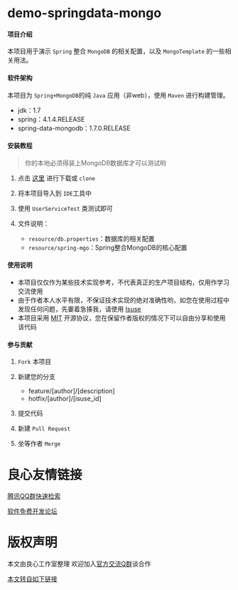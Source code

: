 # demo-springdata-mongo

#### 项目介绍
本项目用于演示 `Spring` 整合 `MongoDB` 的相关配置，以及 `MongoTemplate` 的一些相关用法。

#### 软件架构
本项目为 `Spring+MongoDB`的纯 `Java` 应用（非web），使用 `Maven` 进行构建管理。
- jdk：1.7
- spring：4.1.4.RELEASE
- spring-data-mongodb：1.7.0.RELEASE

#### 安装教程
> 你的本地必须得装上MongoDB数据库才可以测试哟

1. 点击 [这里](http://u.720life.cn/g/2e71d0f0a5c601172267ba20d3a43c6e3e4f26f3fe78299408598e80d892031fb23d3826db6f766dd4f368dc91fa05c4f93167a2a3c18b04b68d814a5974d739) 进行下载或 `clone`
2. 将本项目导入到 `IDE`工具中
3. 使用 `UserServiceTest` 类测试即可
4. 文件说明：

	- `resource/db.properties`：数据库的相关配置
	- `resource/spring-mgo`：Spring整合MongoDB的核心配置
	
#### 使用说明
- 本项目仅仅作为某些技术实现参考，不代表真正的生产项目结构，仅用作学习交流使用
- 由于作者本人水平有限，不保证技术实现的绝对准确性哟，如您在使用过程中发现任何问题，先嫑着急揍我，请使用 [Isuse](http://u.720life.cn/g/2e71d0f0a5c601172267ba20d3a43c6e3e4f26f3fe78299408598e80d892031fb23d3826db6f766dd4f368dc91fa05c4a4b32eb36dfd9fdc93136f3d9919d8e0)
- 本项目采用 [MIT](http://u.720life.cn/g/cc2c81872e6a9add49b2ccd9d15c80640d83d5148111a981522cba1ded3ff9ee) 开源协议，您在保留作者版权的情况下可以自由分享和使用该代码

#### 参与贡献
1. `Fork` 本项目
2. 新建您的分支

	- feature/[author]/[description]
	- hotfix/[author]/[isuse_id]
	
3. 提交代码
4. 新建 `Pull Request`
5. 坐等作者 `Merge`


 # 良心友情链接

[腾讯QQ群快速检索](http://u.720life.cn/s/8cf73f7c)

[软件免费开发论坛](http://u.720life.cn/s/bbb01dc0)

# 版权声明 

本文由良心工作室整理 欢迎加入[官方交流Q群](https://u.720life.cn/s/f2316816)谈合作

[本文转自如下链接](http://u.720life.cn/g/2e71d0f0a5c601172267ba20d3a43c6ea788aad053cd41dac7f2d3d683a4af39b2926bff61f037d03dfb6d4631c2e74b82f728e9c969968cd180fc38c59decf87a216f4e9597c344744d9250d439cc7d)
